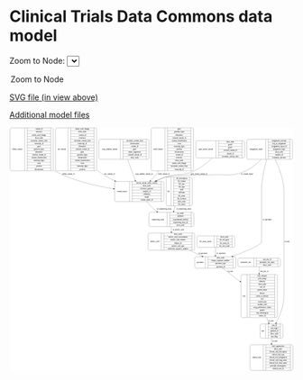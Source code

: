 <link rel='stylesheet' href="assets/style.css">
<link rel='stylesheet' href="https://unpkg.com/leaflet@1.5.1/dist/leaflet.css" integrity="sha512-xwE/Az9zrjBIphAcBb3F6JVqxf46+CDLwfLMHloNu6KEQCAWi6HcDUbeOfBIptF7tcCzusKFjFw2yuvEpDL9wQ==" crossorigin="">
<script type="text/javascript" src="https://code.jquery.com/jquery-3.2.1.min.js"></script>
<script type="text/javascript"  src="https://unpkg.com/leaflet@1.5.1/dist/leaflet.js"></script>
<script type="text/javascript" src="assets/actions.js"></script>

# Clinical Trials Data Commons data model

Zoom to Node: <select id="node_select">
  <option value="">Zoom to Node</option>
</select>
<div id="model"></div>

<p>
<a href="./model-desc/ctdc-model.svg">SVG file (in view above)</a>
<p>
<a href="./model-desc">Additional model files</a>


<div id='graph' style='display:off;'>
<svg width="2281pt" height="1960pt"
 viewBox="0.00 0.00 2280.50 1960.00" xmlns="http://www.w3.org/2000/svg" xmlns:xlink="http://www.w3.org/1999/xlink">
<g id="graph0" class="graph" transform="scale(1 1) rotate(0) translate(4 1956)">
<title>Perl</title>
<polygon fill="#ffffff" stroke="transparent" points="-4,4 -4,-1956 2276.5,-1956 2276.5,4 -4,4"/>
<!-- sequencing_assay -->
<g id="node1" class="node">
<title>sequencing_assay</title>
<path fill="none" stroke="#000000" d="M1127.5,-1157.5C1127.5,-1157.5 1464.5,-1157.5 1464.5,-1157.5 1470.5,-1157.5 1476.5,-1163.5 1476.5,-1169.5 1476.5,-1169.5 1476.5,-1260.5 1476.5,-1260.5 1476.5,-1266.5 1470.5,-1272.5 1464.5,-1272.5 1464.5,-1272.5 1127.5,-1272.5 1127.5,-1272.5 1121.5,-1272.5 1115.5,-1266.5 1115.5,-1260.5 1115.5,-1260.5 1115.5,-1169.5 1115.5,-1169.5 1115.5,-1163.5 1121.5,-1157.5 1127.5,-1157.5"/>
<text text-anchor="middle" x="1188.5" y="-1211.3" font-family="Times,serif" font-size="14.00" fill="#000000">sequencing_assay</text>
<polyline fill="none" stroke="#000000" points="1261.5,-1157.5 1261.5,-1272.5 "/>
<text text-anchor="middle" x="1272" y="-1211.3" font-family="Times,serif" font-size="14.00" fill="#000000"> </text>
<polyline fill="none" stroke="#000000" points="1282.5,-1157.5 1282.5,-1272.5 "/>
<text text-anchor="middle" x="1369" y="-1257.3" font-family="Times,serif" font-size="14.00" fill="#000000">qc_result</text>
<polyline fill="none" stroke="#000000" points="1282.5,-1249.5 1455.5,-1249.5 "/>
<text text-anchor="middle" x="1369" y="-1234.3" font-family="Times,serif" font-size="14.00" fill="#000000">platform</text>
<polyline fill="none" stroke="#000000" points="1282.5,-1226.5 1455.5,-1226.5 "/>
<text text-anchor="middle" x="1369" y="-1211.3" font-family="Times,serif" font-size="14.00" fill="#000000">experimental_method</text>
<polyline fill="none" stroke="#000000" points="1282.5,-1203.5 1455.5,-1203.5 "/>
<text text-anchor="middle" x="1369" y="-1188.3" font-family="Times,serif" font-size="14.00" fill="#000000">sequencing_assay_id</text>
<polyline fill="none" stroke="#000000" points="1282.5,-1180.5 1455.5,-1180.5 "/>
<text text-anchor="middle" x="1369" y="-1165.3" font-family="Times,serif" font-size="14.00" fill="#000000">show_node</text>
<polyline fill="none" stroke="#000000" points="1455.5,-1157.5 1455.5,-1272.5 "/>
<text text-anchor="middle" x="1466" y="-1211.3" font-family="Times,serif" font-size="14.00" fill="#000000"> </text>
</g>
<!-- nucleic_acid -->
<g id="node5" class="node">
<title>nucleic_acid</title>
<path fill="none" stroke="#000000" d="M1121,-967.5C1121,-967.5 1471,-967.5 1471,-967.5 1477,-967.5 1483,-973.5 1483,-979.5 1483,-979.5 1483,-1093.5 1483,-1093.5 1483,-1099.5 1477,-1105.5 1471,-1105.5 1471,-1105.5 1121,-1105.5 1121,-1105.5 1115,-1105.5 1109,-1099.5 1109,-1093.5 1109,-1093.5 1109,-979.5 1109,-979.5 1109,-973.5 1115,-967.5 1121,-967.5"/>
<text text-anchor="middle" x="1162" y="-1032.8" font-family="Times,serif" font-size="14.00" fill="#000000">nucleic_acid</text>
<polyline fill="none" stroke="#000000" points="1215,-967.5 1215,-1105.5 "/>
<text text-anchor="middle" x="1225.5" y="-1032.8" font-family="Times,serif" font-size="14.00" fill="#000000"> </text>
<polyline fill="none" stroke="#000000" points="1236,-967.5 1236,-1105.5 "/>
<text text-anchor="middle" x="1349" y="-1090.3" font-family="Times,serif" font-size="14.00" fill="#000000">show_node</text>
<polyline fill="none" stroke="#000000" points="1236,-1082.5 1462,-1082.5 "/>
<text text-anchor="middle" x="1349" y="-1067.3" font-family="Times,serif" font-size="14.00" fill="#000000">nucleic_acid_concentration</text>
<polyline fill="none" stroke="#000000" points="1236,-1059.5 1462,-1059.5 "/>
<text text-anchor="middle" x="1349" y="-1044.3" font-family="Times,serif" font-size="14.00" fill="#000000">nucleic_acid_volume</text>
<polyline fill="none" stroke="#000000" points="1236,-1036.5 1462,-1036.5 "/>
<text text-anchor="middle" x="1349" y="-1021.3" font-family="Times,serif" font-size="14.00" fill="#000000">aliquot_id</text>
<polyline fill="none" stroke="#000000" points="1236,-1013.5 1462,-1013.5 "/>
<text text-anchor="middle" x="1349" y="-998.3" font-family="Times,serif" font-size="14.00" fill="#000000">nucleic_acid_type</text>
<polyline fill="none" stroke="#000000" points="1236,-990.5 1462,-990.5 "/>
<text text-anchor="middle" x="1349" y="-975.3" font-family="Times,serif" font-size="14.00" fill="#000000">molecular_sequence_number</text>
<polyline fill="none" stroke="#000000" points="1462,-967.5 1462,-1105.5 "/>
<text text-anchor="middle" x="1472.5" y="-1032.8" font-family="Times,serif" font-size="14.00" fill="#000000"> </text>
</g>
<!-- sequencing_assay&#45;&gt;nucleic_acid -->
<g id="edge17" class="edge">
<title>sequencing_assay&#45;&gt;nucleic_acid</title>
<path fill="none" stroke="#000000" d="M1296,-1157.0462C1296,-1143.8577 1296,-1129.6253 1296,-1115.7217"/>
<polygon fill="#000000" stroke="#000000" points="1299.5001,-1115.6754 1296,-1105.6754 1292.5001,-1115.6754 1299.5001,-1115.6754"/>
<text text-anchor="middle" x="1351.5" y="-1127.8" font-family="Times,serif" font-size="14.00" fill="#000000">of_nucleic_acid</text>
</g>
<!-- delins_variant -->
<g id="node2" class="node">
<title>delins_variant</title>
<path fill="none" stroke="#000000" d="M12,-1606.5C12,-1606.5 336,-1606.5 336,-1606.5 342,-1606.5 348,-1612.5 348,-1618.5 348,-1618.5 348,-1939.5 348,-1939.5 348,-1945.5 342,-1951.5 336,-1951.5 336,-1951.5 12,-1951.5 12,-1951.5 6,-1951.5 0,-1945.5 0,-1939.5 0,-1939.5 0,-1618.5 0,-1618.5 0,-1612.5 6,-1606.5 12,-1606.5"/>
<text text-anchor="middle" x="59" y="-1775.3" font-family="Times,serif" font-size="14.00" fill="#000000">delins_variant</text>
<polyline fill="none" stroke="#000000" points="118,-1606.5 118,-1951.5 "/>
<text text-anchor="middle" x="128.5" y="-1775.3" font-family="Times,serif" font-size="14.00" fill="#000000"> </text>
<polyline fill="none" stroke="#000000" points="139,-1606.5 139,-1951.5 "/>
<text text-anchor="middle" x="233" y="-1936.3" font-family="Times,serif" font-size="14.00" fill="#000000">variant_id</text>
<polyline fill="none" stroke="#000000" points="139,-1928.5 327,-1928.5 "/>
<text text-anchor="middle" x="233" y="-1913.3" font-family="Times,serif" font-size="14.00" fill="#000000">reference</text>
<polyline fill="none" stroke="#000000" points="139,-1905.5 327,-1905.5 "/>
<text text-anchor="middle" x="233" y="-1890.3" font-family="Times,serif" font-size="14.00" fill="#000000">amino_acid_change</text>
<polyline fill="none" stroke="#000000" points="139,-1882.5 327,-1882.5 "/>
<text text-anchor="middle" x="233" y="-1867.3" font-family="Times,serif" font-size="14.00" fill="#000000">show_node</text>
<polyline fill="none" stroke="#000000" points="139,-1859.5 327,-1859.5 "/>
<text text-anchor="middle" x="233" y="-1844.3" font-family="Times,serif" font-size="14.00" fill="#000000">oncomine_variant_class</text>
<polyline fill="none" stroke="#000000" points="139,-1836.5 327,-1836.5 "/>
<text text-anchor="middle" x="233" y="-1821.3" font-family="Times,serif" font-size="14.00" fill="#000000">transcript_id</text>
<polyline fill="none" stroke="#000000" points="139,-1813.5 327,-1813.5 "/>
<text text-anchor="middle" x="233" y="-1798.3" font-family="Times,serif" font-size="14.00" fill="#000000">gene</text>
<polyline fill="none" stroke="#000000" points="139,-1790.5 327,-1790.5 "/>
<text text-anchor="middle" x="233" y="-1775.3" font-family="Times,serif" font-size="14.00" fill="#000000">genomic_hgvs</text>
<polyline fill="none" stroke="#000000" points="139,-1767.5 327,-1767.5 "/>
<text text-anchor="middle" x="233" y="-1752.3" font-family="Times,serif" font-size="14.00" fill="#000000">alternative</text>
<polyline fill="none" stroke="#000000" points="139,-1744.5 327,-1744.5 "/>
<text text-anchor="middle" x="233" y="-1729.3" font-family="Times,serif" font-size="14.00" fill="#000000">external_variant_id</text>
<polyline fill="none" stroke="#000000" points="139,-1721.5 327,-1721.5 "/>
<text text-anchor="middle" x="233" y="-1706.3" font-family="Times,serif" font-size="14.00" fill="#000000">variant_classification</text>
<polyline fill="none" stroke="#000000" points="139,-1698.5 327,-1698.5 "/>
<text text-anchor="middle" x="233" y="-1683.3" font-family="Times,serif" font-size="14.00" fill="#000000">transcript_hgvs</text>
<polyline fill="none" stroke="#000000" points="139,-1675.5 327,-1675.5 "/>
<text text-anchor="middle" x="233" y="-1660.3" font-family="Times,serif" font-size="14.00" fill="#000000">exon</text>
<polyline fill="none" stroke="#000000" points="139,-1652.5 327,-1652.5 "/>
<text text-anchor="middle" x="233" y="-1637.3" font-family="Times,serif" font-size="14.00" fill="#000000">position</text>
<polyline fill="none" stroke="#000000" points="139,-1629.5 327,-1629.5 "/>
<text text-anchor="middle" x="233" y="-1614.3" font-family="Times,serif" font-size="14.00" fill="#000000">chromosome</text>
<polyline fill="none" stroke="#000000" points="327,-1606.5 327,-1951.5 "/>
<text text-anchor="middle" x="337.5" y="-1775.3" font-family="Times,serif" font-size="14.00" fill="#000000"> </text>
</g>
<!-- variant_report -->
<g id="node6" class="node">
<title>variant_report</title>
<path fill="none" stroke="#000000" d="M852,-1359C852,-1359 1224,-1359 1224,-1359 1230,-1359 1236,-1365 1236,-1371 1236,-1371 1236,-1508 1236,-1508 1236,-1514 1230,-1520 1224,-1520 1224,-1520 852,-1520 852,-1520 846,-1520 840,-1514 840,-1508 840,-1508 840,-1371 840,-1371 840,-1365 846,-1359 852,-1359"/>
<text text-anchor="middle" x="900" y="-1435.8" font-family="Times,serif" font-size="14.00" fill="#000000">variant_report</text>
<polyline fill="none" stroke="#000000" points="960,-1359 960,-1520 "/>
<text text-anchor="middle" x="970.5" y="-1435.8" font-family="Times,serif" font-size="14.00" fill="#000000"> </text>
<polyline fill="none" stroke="#000000" points="981,-1359 981,-1520 "/>
<text text-anchor="middle" x="1098" y="-1504.8" font-family="Times,serif" font-size="14.00" fill="#000000">torrent_variant_caller_version</text>
<polyline fill="none" stroke="#000000" points="981,-1497 1215,-1497 "/>
<text text-anchor="middle" x="1098" y="-1481.8" font-family="Times,serif" font-size="14.00" fill="#000000">show_node</text>
<polyline fill="none" stroke="#000000" points="981,-1474 1215,-1474 "/>
<text text-anchor="middle" x="1098" y="-1458.8" font-family="Times,serif" font-size="14.00" fill="#000000">reference_genome</text>
<polyline fill="none" stroke="#000000" points="981,-1451 1215,-1451 "/>
<text text-anchor="middle" x="1098" y="-1435.8" font-family="Times,serif" font-size="14.00" fill="#000000">analysis_id</text>
<polyline fill="none" stroke="#000000" points="981,-1428 1215,-1428 "/>
<text text-anchor="middle" x="1098" y="-1412.8" font-family="Times,serif" font-size="14.00" fill="#000000">cellularity</text>
<polyline fill="none" stroke="#000000" points="981,-1405 1215,-1405 "/>
<text text-anchor="middle" x="1098" y="-1389.8" font-family="Times,serif" font-size="14.00" fill="#000000">mapd</text>
<polyline fill="none" stroke="#000000" points="981,-1382 1215,-1382 "/>
<text text-anchor="middle" x="1098" y="-1366.8" font-family="Times,serif" font-size="14.00" fill="#000000">variant_report_id</text>
<polyline fill="none" stroke="#000000" points="1215,-1359 1215,-1520 "/>
<text text-anchor="middle" x="1225.5" y="-1435.8" font-family="Times,serif" font-size="14.00" fill="#000000"> </text>
</g>
<!-- delins_variant&#45;&gt;variant_report -->
<g id="edge5" class="edge">
<title>delins_variant&#45;&gt;variant_report</title>
<path fill="none" stroke="#000000" d="M348.1117,-1611.0367C351.0607,-1609.3007 354.0241,-1607.6201 357,-1606 503.9302,-1526.0076 689.4011,-1483.9151 829.6689,-1462.0846"/>
<polygon fill="#000000" stroke="#000000" points="830.3353,-1465.5234 839.6889,-1460.5475 829.2738,-1458.6043 830.3353,-1465.5234"/>
<text text-anchor="middle" x="469.5" y="-1576.8" font-family="Times,serif" font-size="14.00" fill="#000000">delins_variant_of</text>
</g>
<!-- specimen -->
<g id="node3" class="node">
<title>specimen</title>
<path fill="none" stroke="#000000" d="M1496,-823.5C1496,-823.5 1800,-823.5 1800,-823.5 1806,-823.5 1812,-829.5 1812,-835.5 1812,-835.5 1812,-903.5 1812,-903.5 1812,-909.5 1806,-915.5 1800,-915.5 1800,-915.5 1496,-915.5 1496,-915.5 1490,-915.5 1484,-909.5 1484,-903.5 1484,-903.5 1484,-835.5 1484,-835.5 1484,-829.5 1490,-823.5 1496,-823.5"/>
<text text-anchor="middle" x="1526.5" y="-865.8" font-family="Times,serif" font-size="14.00" fill="#000000">specimen</text>
<polyline fill="none" stroke="#000000" points="1569,-823.5 1569,-915.5 "/>
<text text-anchor="middle" x="1579.5" y="-865.8" font-family="Times,serif" font-size="14.00" fill="#000000"> </text>
<polyline fill="none" stroke="#000000" points="1590,-823.5 1590,-915.5 "/>
<text text-anchor="middle" x="1690.5" y="-900.3" font-family="Times,serif" font-size="14.00" fill="#000000">show_node</text>
<polyline fill="none" stroke="#000000" points="1590,-892.5 1791,-892.5 "/>
<text text-anchor="middle" x="1690.5" y="-877.3" font-family="Times,serif" font-size="14.00" fill="#000000">biopsy_sequence_number</text>
<polyline fill="none" stroke="#000000" points="1590,-869.5 1791,-869.5 "/>
<text text-anchor="middle" x="1690.5" y="-854.3" font-family="Times,serif" font-size="14.00" fill="#000000">specimen_type</text>
<polyline fill="none" stroke="#000000" points="1590,-846.5 1791,-846.5 "/>
<text text-anchor="middle" x="1690.5" y="-831.3" font-family="Times,serif" font-size="14.00" fill="#000000">specimen_id</text>
<polyline fill="none" stroke="#000000" points="1791,-823.5 1791,-915.5 "/>
<text text-anchor="middle" x="1801.5" y="-865.8" font-family="Times,serif" font-size="14.00" fill="#000000"> </text>
</g>
<!-- case -->
<g id="node7" class="node">
<title>case</title>
<path fill="none" stroke="#000000" d="M1867,-426.5C1867,-426.5 2135,-426.5 2135,-426.5 2141,-426.5 2147,-432.5 2147,-438.5 2147,-438.5 2147,-759.5 2147,-759.5 2147,-765.5 2141,-771.5 2135,-771.5 2135,-771.5 1867,-771.5 1867,-771.5 1861,-771.5 1855,-765.5 1855,-759.5 1855,-759.5 1855,-438.5 1855,-438.5 1855,-432.5 1861,-426.5 1867,-426.5"/>
<text text-anchor="middle" x="1879.5" y="-595.3" font-family="Times,serif" font-size="14.00" fill="#000000">case</text>
<polyline fill="none" stroke="#000000" points="1904,-426.5 1904,-771.5 "/>
<text text-anchor="middle" x="1914.5" y="-595.3" font-family="Times,serif" font-size="14.00" fill="#000000"> </text>
<polyline fill="none" stroke="#000000" points="1925,-426.5 1925,-771.5 "/>
<text text-anchor="middle" x="2025.5" y="-756.3" font-family="Times,serif" font-size="14.00" fill="#000000">ctep_category</text>
<polyline fill="none" stroke="#000000" points="1925,-748.5 2126,-748.5 "/>
<text text-anchor="middle" x="2025.5" y="-733.3" font-family="Times,serif" font-size="14.00" fill="#000000">prior_drugs</text>
<polyline fill="none" stroke="#000000" points="1925,-725.5 2126,-725.5 "/>
<text text-anchor="middle" x="2025.5" y="-710.3" font-family="Times,serif" font-size="14.00" fill="#000000">ethnicity</text>
<polyline fill="none" stroke="#000000" points="1925,-702.5 2126,-702.5 "/>
<text text-anchor="middle" x="2025.5" y="-687.3" font-family="Times,serif" font-size="14.00" fill="#000000">show_node</text>
<polyline fill="none" stroke="#000000" points="1925,-679.5 2126,-679.5 "/>
<text text-anchor="middle" x="2025.5" y="-664.3" font-family="Times,serif" font-size="14.00" fill="#000000">case_id</text>
<polyline fill="none" stroke="#000000" points="1925,-656.5 2126,-656.5 "/>
<text text-anchor="middle" x="2025.5" y="-641.3" font-family="Times,serif" font-size="14.00" fill="#000000">patient_status</text>
<polyline fill="none" stroke="#000000" points="1925,-633.5 2126,-633.5 "/>
<text text-anchor="middle" x="2025.5" y="-618.3" font-family="Times,serif" font-size="14.00" fill="#000000">disease</text>
<polyline fill="none" stroke="#000000" points="1925,-610.5 2126,-610.5 "/>
<text text-anchor="middle" x="2025.5" y="-595.3" font-family="Times,serif" font-size="14.00" fill="#000000">extent_of_disease</text>
<polyline fill="none" stroke="#000000" points="1925,-587.5 2126,-587.5 "/>
<text text-anchor="middle" x="2025.5" y="-572.3" font-family="Times,serif" font-size="14.00" fill="#000000">race</text>
<polyline fill="none" stroke="#000000" points="1925,-564.5 2126,-564.5 "/>
<text text-anchor="middle" x="2025.5" y="-549.3" font-family="Times,serif" font-size="14.00" fill="#000000">current_step</text>
<polyline fill="none" stroke="#000000" points="1925,-541.5 2126,-541.5 "/>
<text text-anchor="middle" x="2025.5" y="-526.3" font-family="Times,serif" font-size="14.00" fill="#000000">meddra_code</text>
<polyline fill="none" stroke="#000000" points="1925,-518.5 2126,-518.5 "/>
<text text-anchor="middle" x="2025.5" y="-503.3" font-family="Times,serif" font-size="14.00" fill="#000000">ecog_performance_status</text>
<polyline fill="none" stroke="#000000" points="1925,-495.5 2126,-495.5 "/>
<text text-anchor="middle" x="2025.5" y="-480.3" font-family="Times,serif" font-size="14.00" fill="#000000">gender</text>
<polyline fill="none" stroke="#000000" points="1925,-472.5 2126,-472.5 "/>
<text text-anchor="middle" x="2025.5" y="-457.3" font-family="Times,serif" font-size="14.00" fill="#000000">ctep_subcategory</text>
<polyline fill="none" stroke="#000000" points="1925,-449.5 2126,-449.5 "/>
<text text-anchor="middle" x="2025.5" y="-434.3" font-family="Times,serif" font-size="14.00" fill="#000000">source_id</text>
<polyline fill="none" stroke="#000000" points="2126,-426.5 2126,-771.5 "/>
<text text-anchor="middle" x="2136.5" y="-595.3" font-family="Times,serif" font-size="14.00" fill="#000000"> </text>
</g>
<!-- specimen&#45;&gt;case -->
<g id="edge9" class="edge">
<title>specimen&#45;&gt;case</title>
<path fill="none" stroke="#000000" d="M1708.2818,-823.3067C1746.4275,-794.0761 1797.6108,-754.8549 1846.5055,-717.3874"/>
<polygon fill="#000000" stroke="#000000" points="1848.8389,-720.0089 1854.6475,-711.1483 1844.5811,-714.4526 1848.8389,-720.0089"/>
<text text-anchor="middle" x="1769" y="-793.8" font-family="Times,serif" font-size="14.00" fill="#000000">of_case</text>
</g>
<!-- snv_variant -->
<g id="node4" class="node">
<title>snv_variant</title>
<path fill="none" stroke="#000000" d="M378,-1606.5C378,-1606.5 684,-1606.5 684,-1606.5 690,-1606.5 696,-1612.5 696,-1618.5 696,-1618.5 696,-1939.5 696,-1939.5 696,-1945.5 690,-1951.5 684,-1951.5 684,-1951.5 378,-1951.5 378,-1951.5 372,-1951.5 366,-1945.5 366,-1939.5 366,-1939.5 366,-1618.5 366,-1618.5 366,-1612.5 372,-1606.5 378,-1606.5"/>
<text text-anchor="middle" x="416" y="-1775.3" font-family="Times,serif" font-size="14.00" fill="#000000">snv_variant</text>
<polyline fill="none" stroke="#000000" points="466,-1606.5 466,-1951.5 "/>
<text text-anchor="middle" x="476.5" y="-1775.3" font-family="Times,serif" font-size="14.00" fill="#000000"> </text>
<polyline fill="none" stroke="#000000" points="487,-1606.5 487,-1951.5 "/>
<text text-anchor="middle" x="581" y="-1936.3" font-family="Times,serif" font-size="14.00" fill="#000000">amino_acid_change</text>
<polyline fill="none" stroke="#000000" points="487,-1928.5 675,-1928.5 "/>
<text text-anchor="middle" x="581" y="-1913.3" font-family="Times,serif" font-size="14.00" fill="#000000">show_node</text>
<polyline fill="none" stroke="#000000" points="487,-1905.5 675,-1905.5 "/>
<text text-anchor="middle" x="581" y="-1890.3" font-family="Times,serif" font-size="14.00" fill="#000000">variant_id</text>
<polyline fill="none" stroke="#000000" points="487,-1882.5 675,-1882.5 "/>
<text text-anchor="middle" x="581" y="-1867.3" font-family="Times,serif" font-size="14.00" fill="#000000">reference</text>
<polyline fill="none" stroke="#000000" points="487,-1859.5 675,-1859.5 "/>
<text text-anchor="middle" x="581" y="-1844.3" font-family="Times,serif" font-size="14.00" fill="#000000">oncomine_variant_class</text>
<polyline fill="none" stroke="#000000" points="487,-1836.5 675,-1836.5 "/>
<text text-anchor="middle" x="581" y="-1821.3" font-family="Times,serif" font-size="14.00" fill="#000000">transcript_id</text>
<polyline fill="none" stroke="#000000" points="487,-1813.5 675,-1813.5 "/>
<text text-anchor="middle" x="581" y="-1798.3" font-family="Times,serif" font-size="14.00" fill="#000000">alternative</text>
<polyline fill="none" stroke="#000000" points="487,-1790.5 675,-1790.5 "/>
<text text-anchor="middle" x="581" y="-1775.3" font-family="Times,serif" font-size="14.00" fill="#000000">external_variant_id</text>
<polyline fill="none" stroke="#000000" points="487,-1767.5 675,-1767.5 "/>
<text text-anchor="middle" x="581" y="-1752.3" font-family="Times,serif" font-size="14.00" fill="#000000">gene</text>
<polyline fill="none" stroke="#000000" points="487,-1744.5 675,-1744.5 "/>
<text text-anchor="middle" x="581" y="-1729.3" font-family="Times,serif" font-size="14.00" fill="#000000">genomic_hgvs</text>
<polyline fill="none" stroke="#000000" points="487,-1721.5 675,-1721.5 "/>
<text text-anchor="middle" x="581" y="-1706.3" font-family="Times,serif" font-size="14.00" fill="#000000">chromosome</text>
<polyline fill="none" stroke="#000000" points="487,-1698.5 675,-1698.5 "/>
<text text-anchor="middle" x="581" y="-1683.3" font-family="Times,serif" font-size="14.00" fill="#000000">variant_classification</text>
<polyline fill="none" stroke="#000000" points="487,-1675.5 675,-1675.5 "/>
<text text-anchor="middle" x="581" y="-1660.3" font-family="Times,serif" font-size="14.00" fill="#000000">exon</text>
<polyline fill="none" stroke="#000000" points="487,-1652.5 675,-1652.5 "/>
<text text-anchor="middle" x="581" y="-1637.3" font-family="Times,serif" font-size="14.00" fill="#000000">transcript_hgvs</text>
<polyline fill="none" stroke="#000000" points="487,-1629.5 675,-1629.5 "/>
<text text-anchor="middle" x="581" y="-1614.3" font-family="Times,serif" font-size="14.00" fill="#000000">position</text>
<polyline fill="none" stroke="#000000" points="675,-1606.5 675,-1951.5 "/>
<text text-anchor="middle" x="685.5" y="-1775.3" font-family="Times,serif" font-size="14.00" fill="#000000"> </text>
</g>
<!-- snv_variant&#45;&gt;variant_report -->
<g id="edge15" class="edge">
<title>snv_variant&#45;&gt;variant_report</title>
<path fill="none" stroke="#000000" d="M696.192,-1612.4843C699.1225,-1610.2763 702.0596,-1608.1129 705,-1606 746.9152,-1575.8809 795.0819,-1548.3515 841.5218,-1524.7267"/>
<polygon fill="#000000" stroke="#000000" points="843.1261,-1527.8376 850.4772,-1520.208 839.9726,-1521.5882 843.1261,-1527.8376"/>
<text text-anchor="middle" x="799.5" y="-1576.8" font-family="Times,serif" font-size="14.00" fill="#000000">snv_variant_of</text>
</g>
<!-- nucleic_acid&#45;&gt;specimen -->
<g id="edge2" class="edge">
<title>nucleic_acid&#45;&gt;specimen</title>
<path fill="none" stroke="#000000" d="M1441.4584,-967.4899C1475.048,-951.5539 1510.1686,-934.8916 1541.7226,-919.9214"/>
<polygon fill="#000000" stroke="#000000" points="1543.4233,-922.9885 1550.9578,-915.5399 1540.4228,-916.6642 1543.4233,-922.9885"/>
<text text-anchor="middle" x="1548" y="-937.8" font-family="Times,serif" font-size="14.00" fill="#000000">of_specimen</text>
</g>
<!-- variant_report&#45;&gt;sequencing_assay -->
<g id="edge8" class="edge">
<title>variant_report&#45;&gt;sequencing_assay</title>
<path fill="none" stroke="#000000" d="M1097.1758,-1358.8151C1116.5986,-1335.3516 1139.3199,-1310.7491 1163,-1291 1168.1458,-1286.7084 1173.567,-1282.5254 1179.1595,-1278.4712"/>
<polygon fill="#000000" stroke="#000000" points="1181.301,-1281.244 1187.4637,-1272.6259 1177.2718,-1275.5199 1181.301,-1281.244"/>
<text text-anchor="middle" x="1238.5" y="-1294.8" font-family="Times,serif" font-size="14.00" fill="#000000">of_sequencing_assay</text>
</g>
<!-- arm -->
<g id="node16" class="node">
<title>arm</title>
<path fill="none" stroke="#000000" d="M2020,-259.5C2020,-259.5 2180,-259.5 2180,-259.5 2186,-259.5 2192,-265.5 2192,-271.5 2192,-271.5 2192,-362.5 2192,-362.5 2192,-368.5 2186,-374.5 2180,-374.5 2180,-374.5 2020,-374.5 2020,-374.5 2014,-374.5 2008,-368.5 2008,-362.5 2008,-362.5 2008,-271.5 2008,-271.5 2008,-265.5 2014,-259.5 2020,-259.5"/>
<text text-anchor="middle" x="2030.5" y="-313.3" font-family="Times,serif" font-size="14.00" fill="#000000">arm</text>
<polyline fill="none" stroke="#000000" points="2053,-259.5 2053,-374.5 "/>
<text text-anchor="middle" x="2063.5" y="-313.3" font-family="Times,serif" font-size="14.00" fill="#000000"> </text>
<polyline fill="none" stroke="#000000" points="2074,-259.5 2074,-374.5 "/>
<text text-anchor="middle" x="2122.5" y="-359.3" font-family="Times,serif" font-size="14.00" fill="#000000">arm_id</text>
<polyline fill="none" stroke="#000000" points="2074,-351.5 2171,-351.5 "/>
<text text-anchor="middle" x="2122.5" y="-336.3" font-family="Times,serif" font-size="14.00" fill="#000000">arm_target</text>
<polyline fill="none" stroke="#000000" points="2074,-328.5 2171,-328.5 "/>
<text text-anchor="middle" x="2122.5" y="-313.3" font-family="Times,serif" font-size="14.00" fill="#000000">pubmed_id</text>
<polyline fill="none" stroke="#000000" points="2074,-305.5 2171,-305.5 "/>
<text text-anchor="middle" x="2122.5" y="-290.3" font-family="Times,serif" font-size="14.00" fill="#000000">show_node</text>
<polyline fill="none" stroke="#000000" points="2074,-282.5 2171,-282.5 "/>
<text text-anchor="middle" x="2122.5" y="-267.3" font-family="Times,serif" font-size="14.00" fill="#000000">arm_drug</text>
<polyline fill="none" stroke="#000000" points="2171,-259.5 2171,-374.5 "/>
<text text-anchor="middle" x="2181.5" y="-313.3" font-family="Times,serif" font-size="14.00" fill="#000000"> </text>
</g>
<!-- case&#45;&gt;arm -->
<g id="edge13" class="edge">
<title>case&#45;&gt;arm</title>
<path fill="none" stroke="#000000" d="M2061.5823,-426.4322C2066.7643,-411.6714 2071.7754,-397.3972 2076.3725,-384.3026"/>
<polygon fill="#000000" stroke="#000000" points="2079.793,-385.1253 2079.8031,-374.5305 2073.1882,-382.8065 2079.793,-385.1253"/>
<text text-anchor="middle" x="2095" y="-396.8" font-family="Times,serif" font-size="14.00" fill="#000000">of_arm</text>
</g>
<!-- copy_number_variant -->
<g id="node8" class="node">
<title>copy_number_variant</title>
<path fill="none" stroke="#000000" d="M726,-1698.5C726,-1698.5 1104,-1698.5 1104,-1698.5 1110,-1698.5 1116,-1704.5 1116,-1710.5 1116,-1710.5 1116,-1847.5 1116,-1847.5 1116,-1853.5 1110,-1859.5 1104,-1859.5 1104,-1859.5 726,-1859.5 726,-1859.5 720,-1859.5 714,-1853.5 714,-1847.5 714,-1847.5 714,-1710.5 714,-1710.5 714,-1704.5 720,-1698.5 726,-1698.5"/>
<text text-anchor="middle" x="800" y="-1775.3" font-family="Times,serif" font-size="14.00" fill="#000000">copy_number_variant</text>
<polyline fill="none" stroke="#000000" points="886,-1698.5 886,-1859.5 "/>
<text text-anchor="middle" x="896.5" y="-1775.3" font-family="Times,serif" font-size="14.00" fill="#000000"> </text>
<polyline fill="none" stroke="#000000" points="907,-1698.5 907,-1859.5 "/>
<text text-anchor="middle" x="1001" y="-1844.3" font-family="Times,serif" font-size="14.00" fill="#000000">oncomine_variant_class</text>
<polyline fill="none" stroke="#000000" points="907,-1836.5 1095,-1836.5 "/>
<text text-anchor="middle" x="1001" y="-1821.3" font-family="Times,serif" font-size="14.00" fill="#000000">chromosome</text>
<polyline fill="none" stroke="#000000" points="907,-1813.5 1095,-1813.5 "/>
<text text-anchor="middle" x="1001" y="-1798.3" font-family="Times,serif" font-size="14.00" fill="#000000">variant_id</text>
<polyline fill="none" stroke="#000000" points="907,-1790.5 1095,-1790.5 "/>
<text text-anchor="middle" x="1001" y="-1775.3" font-family="Times,serif" font-size="14.00" fill="#000000">gene</text>
<polyline fill="none" stroke="#000000" points="907,-1767.5 1095,-1767.5 "/>
<text text-anchor="middle" x="1001" y="-1752.3" font-family="Times,serif" font-size="14.00" fill="#000000">tumor_suppressor</text>
<polyline fill="none" stroke="#000000" points="907,-1744.5 1095,-1744.5 "/>
<text text-anchor="middle" x="1001" y="-1729.3" font-family="Times,serif" font-size="14.00" fill="#000000">external_variant_id</text>
<polyline fill="none" stroke="#000000" points="907,-1721.5 1095,-1721.5 "/>
<text text-anchor="middle" x="1001" y="-1706.3" font-family="Times,serif" font-size="14.00" fill="#000000">show_node</text>
<polyline fill="none" stroke="#000000" points="1095,-1698.5 1095,-1859.5 "/>
<text text-anchor="middle" x="1105.5" y="-1775.3" font-family="Times,serif" font-size="14.00" fill="#000000"> </text>
</g>
<!-- copy_number_variant&#45;&gt;variant_report -->
<g id="edge11" class="edge">
<title>copy_number_variant&#45;&gt;variant_report</title>
<path fill="none" stroke="#000000" d="M944.3053,-1698.1126C962.6674,-1647.4302 986.362,-1582.0293 1005.3287,-1529.6782"/>
<polygon fill="#000000" stroke="#000000" points="1008.6971,-1530.6556 1008.8128,-1520.0614 1002.1157,-1528.2712 1008.6971,-1530.6556"/>
<text text-anchor="middle" x="1076.5" y="-1576.8" font-family="Times,serif" font-size="14.00" fill="#000000">copy_number_variant_of</text>
</g>
<!-- file -->
<g id="node9" class="node">
<title>file</title>
<path fill="none" stroke="#000000" d="M1266.5,-1324.5C1266.5,-1324.5 1451.5,-1324.5 1451.5,-1324.5 1457.5,-1324.5 1463.5,-1330.5 1463.5,-1336.5 1463.5,-1336.5 1463.5,-1542.5 1463.5,-1542.5 1463.5,-1548.5 1457.5,-1554.5 1451.5,-1554.5 1451.5,-1554.5 1266.5,-1554.5 1266.5,-1554.5 1260.5,-1554.5 1254.5,-1548.5 1254.5,-1542.5 1254.5,-1542.5 1254.5,-1336.5 1254.5,-1336.5 1254.5,-1330.5 1260.5,-1324.5 1266.5,-1324.5"/>
<text text-anchor="middle" x="1274" y="-1435.8" font-family="Times,serif" font-size="14.00" fill="#000000">file</text>
<polyline fill="none" stroke="#000000" points="1293.5,-1324.5 1293.5,-1554.5 "/>
<text text-anchor="middle" x="1304" y="-1435.8" font-family="Times,serif" font-size="14.00" fill="#000000"> </text>
<polyline fill="none" stroke="#000000" points="1314.5,-1324.5 1314.5,-1554.5 "/>
<text text-anchor="middle" x="1378.5" y="-1539.3" font-family="Times,serif" font-size="14.00" fill="#000000">file_description</text>
<polyline fill="none" stroke="#000000" points="1314.5,-1531.5 1442.5,-1531.5 "/>
<text text-anchor="middle" x="1378.5" y="-1516.3" font-family="Times,serif" font-size="14.00" fill="#000000">file_format</text>
<polyline fill="none" stroke="#000000" points="1314.5,-1508.5 1442.5,-1508.5 "/>
<text text-anchor="middle" x="1378.5" y="-1493.3" font-family="Times,serif" font-size="14.00" fill="#000000">file_size</text>
<polyline fill="none" stroke="#000000" points="1314.5,-1485.5 1442.5,-1485.5 "/>
<text text-anchor="middle" x="1378.5" y="-1470.3" font-family="Times,serif" font-size="14.00" fill="#000000">file_type</text>
<polyline fill="none" stroke="#000000" points="1314.5,-1462.5 1442.5,-1462.5 "/>
<text text-anchor="middle" x="1378.5" y="-1447.3" font-family="Times,serif" font-size="14.00" fill="#000000">uuid</text>
<polyline fill="none" stroke="#000000" points="1314.5,-1439.5 1442.5,-1439.5 "/>
<text text-anchor="middle" x="1378.5" y="-1424.3" font-family="Times,serif" font-size="14.00" fill="#000000">md5sum</text>
<polyline fill="none" stroke="#000000" points="1314.5,-1416.5 1442.5,-1416.5 "/>
<text text-anchor="middle" x="1378.5" y="-1401.3" font-family="Times,serif" font-size="14.00" fill="#000000">file_name</text>
<polyline fill="none" stroke="#000000" points="1314.5,-1393.5 1442.5,-1393.5 "/>
<text text-anchor="middle" x="1378.5" y="-1378.3" font-family="Times,serif" font-size="14.00" fill="#000000">file_location</text>
<polyline fill="none" stroke="#000000" points="1314.5,-1370.5 1442.5,-1370.5 "/>
<text text-anchor="middle" x="1378.5" y="-1355.3" font-family="Times,serif" font-size="14.00" fill="#000000">show_node</text>
<polyline fill="none" stroke="#000000" points="1314.5,-1347.5 1442.5,-1347.5 "/>
<text text-anchor="middle" x="1378.5" y="-1332.3" font-family="Times,serif" font-size="14.00" fill="#000000">file_status</text>
<polyline fill="none" stroke="#000000" points="1442.5,-1324.5 1442.5,-1554.5 "/>
<text text-anchor="middle" x="1453" y="-1435.8" font-family="Times,serif" font-size="14.00" fill="#000000"> </text>
</g>
<!-- file&#45;&gt;sequencing_assay -->
<g id="edge7" class="edge">
<title>file&#45;&gt;sequencing_assay</title>
<path fill="none" stroke="#000000" d="M1326.6695,-1324.2906C1322.649,-1309.9635 1318.6466,-1295.7008 1314.9244,-1282.4369"/>
<polygon fill="#000000" stroke="#000000" points="1318.2088,-1281.1864 1312.137,-1272.504 1311.4691,-1283.0778 1318.2088,-1281.1864"/>
<text text-anchor="middle" x="1395.5" y="-1294.8" font-family="Times,serif" font-size="14.00" fill="#000000">of_sequencing_assay</text>
</g>
<!-- ihc_assay_report -->
<g id="node10" class="node">
<title>ihc_assay_report</title>
<path fill="none" stroke="#000000" d="M1513.5,-990.5C1513.5,-990.5 1792.5,-990.5 1792.5,-990.5 1798.5,-990.5 1804.5,-996.5 1804.5,-1002.5 1804.5,-1002.5 1804.5,-1070.5 1804.5,-1070.5 1804.5,-1076.5 1798.5,-1082.5 1792.5,-1082.5 1792.5,-1082.5 1513.5,-1082.5 1513.5,-1082.5 1507.5,-1082.5 1501.5,-1076.5 1501.5,-1070.5 1501.5,-1070.5 1501.5,-1002.5 1501.5,-1002.5 1501.5,-996.5 1507.5,-990.5 1513.5,-990.5"/>
<text text-anchor="middle" x="1570.5" y="-1032.8" font-family="Times,serif" font-size="14.00" fill="#000000">ihc_assay_report</text>
<polyline fill="none" stroke="#000000" points="1639.5,-990.5 1639.5,-1082.5 "/>
<text text-anchor="middle" x="1650" y="-1032.8" font-family="Times,serif" font-size="14.00" fill="#000000"> </text>
<polyline fill="none" stroke="#000000" points="1660.5,-990.5 1660.5,-1082.5 "/>
<text text-anchor="middle" x="1722" y="-1067.3" font-family="Times,serif" font-size="14.00" fill="#000000">show_node</text>
<polyline fill="none" stroke="#000000" points="1660.5,-1059.5 1783.5,-1059.5 "/>
<text text-anchor="middle" x="1722" y="-1044.3" font-family="Times,serif" font-size="14.00" fill="#000000">ihc_test_gene</text>
<polyline fill="none" stroke="#000000" points="1660.5,-1036.5 1783.5,-1036.5 "/>
<text text-anchor="middle" x="1722" y="-1021.3" font-family="Times,serif" font-size="14.00" fill="#000000">ihc_assay_id</text>
<polyline fill="none" stroke="#000000" points="1660.5,-1013.5 1783.5,-1013.5 "/>
<text text-anchor="middle" x="1722" y="-998.3" font-family="Times,serif" font-size="14.00" fill="#000000">ihc_test_result</text>
<polyline fill="none" stroke="#000000" points="1783.5,-990.5 1783.5,-1082.5 "/>
<text text-anchor="middle" x="1794" y="-1032.8" font-family="Times,serif" font-size="14.00" fill="#000000"> </text>
</g>
<!-- ihc_assay_report&#45;&gt;specimen -->
<g id="edge3" class="edge">
<title>ihc_assay_report&#45;&gt;specimen</title>
<path fill="none" stroke="#000000" d="M1651.6205,-990.4244C1651.0218,-970.4291 1650.3151,-946.8237 1649.6856,-925.8006"/>
<polygon fill="#000000" stroke="#000000" points="1653.1815,-925.6056 1649.3837,-915.7148 1646.1846,-925.8151 1653.1815,-925.6056"/>
<text text-anchor="middle" x="1695" y="-937.8" font-family="Times,serif" font-size="14.00" fill="#000000">of_specimen</text>
</g>
<!-- indel_variant -->
<g id="node11" class="node">
<title>indel_variant</title>
<path fill="none" stroke="#000000" d="M1146,-1606.5C1146,-1606.5 1462,-1606.5 1462,-1606.5 1468,-1606.5 1474,-1612.5 1474,-1618.5 1474,-1618.5 1474,-1939.5 1474,-1939.5 1474,-1945.5 1468,-1951.5 1462,-1951.5 1462,-1951.5 1146,-1951.5 1146,-1951.5 1140,-1951.5 1134,-1945.5 1134,-1939.5 1134,-1939.5 1134,-1618.5 1134,-1618.5 1134,-1612.5 1140,-1606.5 1146,-1606.5"/>
<text text-anchor="middle" x="1189" y="-1775.3" font-family="Times,serif" font-size="14.00" fill="#000000">indel_variant</text>
<polyline fill="none" stroke="#000000" points="1244,-1606.5 1244,-1951.5 "/>
<text text-anchor="middle" x="1254.5" y="-1775.3" font-family="Times,serif" font-size="14.00" fill="#000000"> </text>
<polyline fill="none" stroke="#000000" points="1265,-1606.5 1265,-1951.5 "/>
<text text-anchor="middle" x="1359" y="-1936.3" font-family="Times,serif" font-size="14.00" fill="#000000">gene</text>
<polyline fill="none" stroke="#000000" points="1265,-1928.5 1453,-1928.5 "/>
<text text-anchor="middle" x="1359" y="-1913.3" font-family="Times,serif" font-size="14.00" fill="#000000">genomic_hgvs</text>
<polyline fill="none" stroke="#000000" points="1265,-1905.5 1453,-1905.5 "/>
<text text-anchor="middle" x="1359" y="-1890.3" font-family="Times,serif" font-size="14.00" fill="#000000">alternative</text>
<polyline fill="none" stroke="#000000" points="1265,-1882.5 1453,-1882.5 "/>
<text text-anchor="middle" x="1359" y="-1867.3" font-family="Times,serif" font-size="14.00" fill="#000000">external_variant_id</text>
<polyline fill="none" stroke="#000000" points="1265,-1859.5 1453,-1859.5 "/>
<text text-anchor="middle" x="1359" y="-1844.3" font-family="Times,serif" font-size="14.00" fill="#000000">variant_classification</text>
<polyline fill="none" stroke="#000000" points="1265,-1836.5 1453,-1836.5 "/>
<text text-anchor="middle" x="1359" y="-1821.3" font-family="Times,serif" font-size="14.00" fill="#000000">exon</text>
<polyline fill="none" stroke="#000000" points="1265,-1813.5 1453,-1813.5 "/>
<text text-anchor="middle" x="1359" y="-1798.3" font-family="Times,serif" font-size="14.00" fill="#000000">transcript_hgvs</text>
<polyline fill="none" stroke="#000000" points="1265,-1790.5 1453,-1790.5 "/>
<text text-anchor="middle" x="1359" y="-1775.3" font-family="Times,serif" font-size="14.00" fill="#000000">position</text>
<polyline fill="none" stroke="#000000" points="1265,-1767.5 1453,-1767.5 "/>
<text text-anchor="middle" x="1359" y="-1752.3" font-family="Times,serif" font-size="14.00" fill="#000000">chromosome</text>
<polyline fill="none" stroke="#000000" points="1265,-1744.5 1453,-1744.5 "/>
<text text-anchor="middle" x="1359" y="-1729.3" font-family="Times,serif" font-size="14.00" fill="#000000">variant_id</text>
<polyline fill="none" stroke="#000000" points="1265,-1721.5 1453,-1721.5 "/>
<text text-anchor="middle" x="1359" y="-1706.3" font-family="Times,serif" font-size="14.00" fill="#000000">reference</text>
<polyline fill="none" stroke="#000000" points="1265,-1698.5 1453,-1698.5 "/>
<text text-anchor="middle" x="1359" y="-1683.3" font-family="Times,serif" font-size="14.00" fill="#000000">show_node</text>
<polyline fill="none" stroke="#000000" points="1265,-1675.5 1453,-1675.5 "/>
<text text-anchor="middle" x="1359" y="-1660.3" font-family="Times,serif" font-size="14.00" fill="#000000">amino_acid_change</text>
<polyline fill="none" stroke="#000000" points="1265,-1652.5 1453,-1652.5 "/>
<text text-anchor="middle" x="1359" y="-1637.3" font-family="Times,serif" font-size="14.00" fill="#000000">oncomine_variant_class</text>
<polyline fill="none" stroke="#000000" points="1265,-1629.5 1453,-1629.5 "/>
<text text-anchor="middle" x="1359" y="-1614.3" font-family="Times,serif" font-size="14.00" fill="#000000">transcript_id</text>
<polyline fill="none" stroke="#000000" points="1453,-1606.5 1453,-1951.5 "/>
<text text-anchor="middle" x="1463.5" y="-1775.3" font-family="Times,serif" font-size="14.00" fill="#000000"> </text>
</g>
<!-- indel_variant&#45;&gt;variant_report -->
<g id="edge14" class="edge">
<title>indel_variant&#45;&gt;variant_report</title>
<path fill="none" stroke="#000000" d="M1194.5145,-1606.3281C1186.1294,-1594.8675 1177.5829,-1583.6565 1169,-1573 1156.7718,-1557.8175 1143.0744,-1542.414 1129.2695,-1527.7281"/>
<polygon fill="#000000" stroke="#000000" points="1131.4704,-1524.9628 1122.0478,-1520.1187 1126.393,-1529.7815 1131.4704,-1524.9628"/>
<text text-anchor="middle" x="1235.5" y="-1576.8" font-family="Times,serif" font-size="14.00" fill="#000000">indel_variant_of</text>
</g>
<!-- gene_fusion_variant -->
<g id="node12" class="node">
<title>gene_fusion_variant</title>
<path fill="none" stroke="#000000" d="M1504.5,-1710C1504.5,-1710 1871.5,-1710 1871.5,-1710 1877.5,-1710 1883.5,-1716 1883.5,-1722 1883.5,-1722 1883.5,-1836 1883.5,-1836 1883.5,-1842 1877.5,-1848 1871.5,-1848 1871.5,-1848 1504.5,-1848 1504.5,-1848 1498.5,-1848 1492.5,-1842 1492.5,-1836 1492.5,-1836 1492.5,-1722 1492.5,-1722 1492.5,-1716 1498.5,-1710 1504.5,-1710"/>
<text text-anchor="middle" x="1573" y="-1775.3" font-family="Times,serif" font-size="14.00" fill="#000000">gene_fusion_variant</text>
<polyline fill="none" stroke="#000000" points="1653.5,-1710 1653.5,-1848 "/>
<text text-anchor="middle" x="1664" y="-1775.3" font-family="Times,serif" font-size="14.00" fill="#000000"> </text>
<polyline fill="none" stroke="#000000" points="1674.5,-1710 1674.5,-1848 "/>
<text text-anchor="middle" x="1768.5" y="-1832.8" font-family="Times,serif" font-size="14.00" fill="#000000">show_node</text>
<polyline fill="none" stroke="#000000" points="1674.5,-1825 1862.5,-1825 "/>
<text text-anchor="middle" x="1768.5" y="-1809.8" font-family="Times,serif" font-size="14.00" fill="#000000">gene2</text>
<polyline fill="none" stroke="#000000" points="1674.5,-1802 1862.5,-1802 "/>
<text text-anchor="middle" x="1768.5" y="-1786.8" font-family="Times,serif" font-size="14.00" fill="#000000">gene1</text>
<polyline fill="none" stroke="#000000" points="1674.5,-1779 1862.5,-1779 "/>
<text text-anchor="middle" x="1768.5" y="-1763.8" font-family="Times,serif" font-size="14.00" fill="#000000">external_variant_id</text>
<polyline fill="none" stroke="#000000" points="1674.5,-1756 1862.5,-1756 "/>
<text text-anchor="middle" x="1768.5" y="-1740.8" font-family="Times,serif" font-size="14.00" fill="#000000">variant_id</text>
<polyline fill="none" stroke="#000000" points="1674.5,-1733 1862.5,-1733 "/>
<text text-anchor="middle" x="1768.5" y="-1717.8" font-family="Times,serif" font-size="14.00" fill="#000000">oncomine_variant_class</text>
<polyline fill="none" stroke="#000000" points="1862.5,-1710 1862.5,-1848 "/>
<text text-anchor="middle" x="1873" y="-1775.3" font-family="Times,serif" font-size="14.00" fill="#000000"> </text>
</g>
<!-- gene_fusion_variant&#45;&gt;variant_report -->
<g id="edge10" class="edge">
<title>gene_fusion_variant&#45;&gt;variant_report</title>
<path fill="none" stroke="#000000" d="M1622.9452,-1709.6156C1585.3532,-1673.5057 1535.2527,-1631.6579 1483,-1606 1386.2861,-1558.51 1346.8596,-1592.8977 1246,-1555 1223.571,-1546.5723 1200.6268,-1536.0337 1178.5526,-1524.7735"/>
<polygon fill="#000000" stroke="#000000" points="1179.972,-1521.5672 1169.4818,-1520.0818 1176.7561,-1527.7848 1179.972,-1521.5672"/>
<text text-anchor="middle" x="1518" y="-1576.8" font-family="Times,serif" font-size="14.00" fill="#000000">gene_fusion_variant_of</text>
</g>
<!-- metastatic_site -->
<g id="node13" class="node">
<title>metastatic_site</title>
<path fill="none" stroke="#000000" d="M1842,-835C1842,-835 2160,-835 2160,-835 2166,-835 2172,-841 2172,-847 2172,-847 2172,-892 2172,-892 2172,-898 2166,-904 2160,-904 2160,-904 1842,-904 1842,-904 1836,-904 1830,-898 1830,-892 1830,-892 1830,-847 1830,-847 1830,-841 1836,-835 1842,-835"/>
<text text-anchor="middle" x="1893.5" y="-865.8" font-family="Times,serif" font-size="14.00" fill="#000000">metastatic_site</text>
<polyline fill="none" stroke="#000000" points="1957,-835 1957,-904 "/>
<text text-anchor="middle" x="1967.5" y="-865.8" font-family="Times,serif" font-size="14.00" fill="#000000"> </text>
<polyline fill="none" stroke="#000000" points="1978,-835 1978,-904 "/>
<text text-anchor="middle" x="2064.5" y="-888.8" font-family="Times,serif" font-size="14.00" fill="#000000">met_site_id</text>
<polyline fill="none" stroke="#000000" points="1978,-881 2151,-881 "/>
<text text-anchor="middle" x="2064.5" y="-865.8" font-family="Times,serif" font-size="14.00" fill="#000000">metastatic_site_name</text>
<polyline fill="none" stroke="#000000" points="1978,-858 2151,-858 "/>
<text text-anchor="middle" x="2064.5" y="-842.8" font-family="Times,serif" font-size="14.00" fill="#000000">show_node</text>
<polyline fill="none" stroke="#000000" points="2151,-835 2151,-904 "/>
<text text-anchor="middle" x="2161.5" y="-865.8" font-family="Times,serif" font-size="14.00" fill="#000000"> </text>
</g>
<!-- metastatic_site&#45;&gt;case -->
<g id="edge6" class="edge">
<title>metastatic_site&#45;&gt;case</title>
<path fill="none" stroke="#000000" d="M2001,-834.9662C2001,-820.2232 2001,-801.7967 2001,-781.7787"/>
<polygon fill="#000000" stroke="#000000" points="2004.5001,-781.5064 2001,-771.5064 1997.5001,-781.5065 2004.5001,-781.5064"/>
<text text-anchor="middle" x="2042.5" y="-793.8" font-family="Times,serif" font-size="14.00" fill="#000000">met_site_of</text>
</g>
<!-- clinical_trial -->
<g id="node14" class="node">
<title>clinical_trial</title>
<path fill="none" stroke="#000000" d="M1939.5,-.5C1939.5,-.5 2260.5,-.5 2260.5,-.5 2266.5,-.5 2272.5,-6.5 2272.5,-12.5 2272.5,-12.5 2272.5,-195.5 2272.5,-195.5 2272.5,-201.5 2266.5,-207.5 2260.5,-207.5 2260.5,-207.5 1939.5,-207.5 1939.5,-207.5 1933.5,-207.5 1927.5,-201.5 1927.5,-195.5 1927.5,-195.5 1927.5,-12.5 1927.5,-12.5 1927.5,-6.5 1933.5,-.5 1939.5,-.5"/>
<text text-anchor="middle" x="1980.5" y="-100.3" font-family="Times,serif" font-size="14.00" fill="#000000">clinical_trial</text>
<polyline fill="none" stroke="#000000" points="2033.5,-.5 2033.5,-207.5 "/>
<text text-anchor="middle" x="2044" y="-100.3" font-family="Times,serif" font-size="14.00" fill="#000000"> </text>
<polyline fill="none" stroke="#000000" points="2054.5,-.5 2054.5,-207.5 "/>
<text text-anchor="middle" x="2153" y="-192.3" font-family="Times,serif" font-size="14.00" fill="#000000">lead_organization</text>
<polyline fill="none" stroke="#000000" points="2054.5,-184.5 2251.5,-184.5 "/>
<text text-anchor="middle" x="2153" y="-169.3" font-family="Times,serif" font-size="14.00" fill="#000000">show_node</text>
<polyline fill="none" stroke="#000000" points="2054.5,-161.5 2251.5,-161.5 "/>
<text text-anchor="middle" x="2153" y="-146.3" font-family="Times,serif" font-size="14.00" fill="#000000">clinical_trial_description</text>
<polyline fill="none" stroke="#000000" points="2054.5,-138.5 2251.5,-138.5 "/>
<text text-anchor="middle" x="2153" y="-123.3" font-family="Times,serif" font-size="14.00" fill="#000000">clinical_trial_type</text>
<polyline fill="none" stroke="#000000" points="2054.5,-115.5 2251.5,-115.5 "/>
<text text-anchor="middle" x="2153" y="-100.3" font-family="Times,serif" font-size="14.00" fill="#000000">clinical_trial_designation</text>
<polyline fill="none" stroke="#000000" points="2054.5,-92.5 2251.5,-92.5 "/>
<text text-anchor="middle" x="2153" y="-77.3" font-family="Times,serif" font-size="14.00" fill="#000000">clinical_trial_long_name</text>
<polyline fill="none" stroke="#000000" points="2054.5,-69.5 2251.5,-69.5 "/>
<text text-anchor="middle" x="2153" y="-54.3" font-family="Times,serif" font-size="14.00" fill="#000000">clinical_trial_short_name</text>
<polyline fill="none" stroke="#000000" points="2054.5,-46.5 2251.5,-46.5 "/>
<text text-anchor="middle" x="2153" y="-31.3" font-family="Times,serif" font-size="14.00" fill="#000000">principal_investigators</text>
<polyline fill="none" stroke="#000000" points="2054.5,-23.5 2251.5,-23.5 "/>
<text text-anchor="middle" x="2153" y="-8.3" font-family="Times,serif" font-size="14.00" fill="#000000">clinical_trial_id</text>
<polyline fill="none" stroke="#000000" points="2251.5,-.5 2251.5,-207.5 "/>
<text text-anchor="middle" x="2262" y="-100.3" font-family="Times,serif" font-size="14.00" fill="#000000"> </text>
</g>
<!-- assignment_report -->
<g id="node15" class="node">
<title>assignment_report</title>
<path fill="none" stroke="#000000" d="M1913.5,-1698.5C1913.5,-1698.5 2256.5,-1698.5 2256.5,-1698.5 2262.5,-1698.5 2268.5,-1704.5 2268.5,-1710.5 2268.5,-1710.5 2268.5,-1847.5 2268.5,-1847.5 2268.5,-1853.5 2262.5,-1859.5 2256.5,-1859.5 2256.5,-1859.5 1913.5,-1859.5 1913.5,-1859.5 1907.5,-1859.5 1901.5,-1853.5 1901.5,-1847.5 1901.5,-1847.5 1901.5,-1710.5 1901.5,-1710.5 1901.5,-1704.5 1907.5,-1698.5 1913.5,-1698.5"/>
<text text-anchor="middle" x="1977.5" y="-1775.3" font-family="Times,serif" font-size="14.00" fill="#000000">assignment_report</text>
<polyline fill="none" stroke="#000000" points="2053.5,-1698.5 2053.5,-1859.5 "/>
<text text-anchor="middle" x="2064" y="-1775.3" font-family="Times,serif" font-size="14.00" fill="#000000"> </text>
<polyline fill="none" stroke="#000000" points="2074.5,-1698.5 2074.5,-1859.5 "/>
<text text-anchor="middle" x="2161" y="-1844.3" font-family="Times,serif" font-size="14.00" fill="#000000">assignment_outcome</text>
<polyline fill="none" stroke="#000000" points="2074.5,-1836.5 2247.5,-1836.5 "/>
<text text-anchor="middle" x="2161" y="-1821.3" font-family="Times,serif" font-size="14.00" fill="#000000">step_at_assignment</text>
<polyline fill="none" stroke="#000000" points="2074.5,-1813.5 2247.5,-1813.5 "/>
<text text-anchor="middle" x="2161" y="-1798.3" font-family="Times,serif" font-size="14.00" fill="#000000">assignment_report_id</text>
<polyline fill="none" stroke="#000000" points="2074.5,-1790.5 2247.5,-1790.5 "/>
<text text-anchor="middle" x="2161" y="-1775.3" font-family="Times,serif" font-size="14.00" fill="#000000">assignment_logic</text>
<polyline fill="none" stroke="#000000" points="2074.5,-1767.5 2247.5,-1767.5 "/>
<text text-anchor="middle" x="2161" y="-1752.3" font-family="Times,serif" font-size="14.00" fill="#000000">show_node</text>
<polyline fill="none" stroke="#000000" points="2074.5,-1744.5 2247.5,-1744.5 "/>
<text text-anchor="middle" x="2161" y="-1729.3" font-family="Times,serif" font-size="14.00" fill="#000000">analysis_id</text>
<polyline fill="none" stroke="#000000" points="2074.5,-1721.5 2247.5,-1721.5 "/>
<text text-anchor="middle" x="2161" y="-1706.3" font-family="Times,serif" font-size="14.00" fill="#000000">treatment_outcome</text>
<polyline fill="none" stroke="#000000" points="2247.5,-1698.5 2247.5,-1859.5 "/>
<text text-anchor="middle" x="2258" y="-1775.3" font-family="Times,serif" font-size="14.00" fill="#000000"> </text>
</g>
<!-- assignment_report&#45;&gt;specimen -->
<g id="edge1" class="edge">
<title>assignment_report&#45;&gt;specimen</title>
<path fill="none" stroke="#000000" d="M2060.6115,-1698.1986C2042.1675,-1629.9299 2020,-1529.2172 2020,-1439.5 2020,-1439.5 2020,-1439.5 2020,-1036.5 2020,-1010.1722 1894.3864,-958.0512 1789.1459,-919.0037"/>
<polygon fill="#000000" stroke="#000000" points="1790.2701,-915.6879 1779.6768,-915.505 1787.8439,-922.254 1790.2701,-915.6879"/>
<text text-anchor="middle" x="2065" y="-1211.3" font-family="Times,serif" font-size="14.00" fill="#000000">of_specimen</text>
</g>
<!-- assignment_report&#45;&gt;variant_report -->
<g id="edge16" class="edge">
<title>assignment_report&#45;&gt;variant_report</title>
<path fill="none" stroke="#000000" d="M2016.7915,-1698.227C1983.1791,-1663.9597 1939.8309,-1627.1237 1893,-1606 1775.5571,-1553.0258 1733.4037,-1583.5646 1605,-1573 1525.391,-1566.4501 1322.8003,-1576.9592 1246,-1555 1220.6454,-1547.7505 1195.0006,-1536.9333 1170.7872,-1524.7788"/>
<polygon fill="#000000" stroke="#000000" points="1172.0764,-1521.5067 1161.5809,-1520.0597 1168.8833,-1527.736 1172.0764,-1521.5067"/>
<text text-anchor="middle" x="1903.5" y="-1576.8" font-family="Times,serif" font-size="14.00" fill="#000000">of_variant_report</text>
</g>
<!-- assignment_report&#45;&gt;arm -->
<g id="edge12" class="edge">
<title>assignment_report&#45;&gt;arm</title>
<path fill="none" stroke="#000000" d="M2128.9688,-1698.2279C2161.4338,-1631.0158 2200,-1531.7569 2200,-1439.5 2200,-1439.5 2200,-1439.5 2200,-599 2200,-521.8694 2166.3582,-439.3429 2138.1002,-383.628"/>
<polygon fill="#000000" stroke="#000000" points="2141.1289,-381.8644 2133.4376,-374.5778 2134.9062,-385.0704 2141.1289,-381.8644"/>
<text text-anchor="middle" x="2225" y="-1032.8" font-family="Times,serif" font-size="14.00" fill="#000000">of_arm</text>
</g>
<!-- arm&#45;&gt;clinical_trial -->
<g id="edge4" class="edge">
<title>arm&#45;&gt;clinical_trial</title>
<path fill="none" stroke="#000000" d="M2100,-259.3591C2100,-246.3456 2100,-232.0895 2100,-217.6573"/>
<polygon fill="#000000" stroke="#000000" points="2103.5001,-217.6507 2100,-207.6508 2096.5001,-217.6508 2103.5001,-217.6507"/>
<text text-anchor="middle" x="2126" y="-229.8" font-family="Times,serif" font-size="14.00" fill="#000000">of_trial</text>
</g>
</g>
</svg>
</div>
